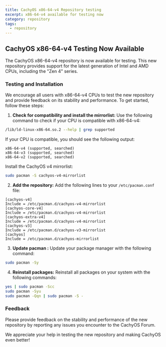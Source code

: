 ```yaml
---
title: CachyOS x86-64-v4 Repository testing
excerpt: x86-64-v4 available for testing now
category: repository
tags:
  - repository
---
```


## CachyOS x86-64-v4 Testing Now Available

The CachyOS x86-64-v4 repository is now available for testing. This new repository provides support for the latest generation of Intel and AMD CPUs, including the "Zen 4" series.

### Testing and Installation

We encourage all users with x86-64-v4 CPUs to test the new repository and provide feedback on its stability and performance. To get started, follow these steps:

1. **Check for compatibility and install the mirrorlist:** Use the following command to check if your CPU is compatible with x86-64-v4:

```bash
/lib/ld-linux-x86-64.so.2 --help | grep supported
```

If your CPU is compatible, you should see the following output:

```
x86-64-v4 (supported, searched)
x86-64-v3 (supported, searched)
x86-64-v2 (supported, searched)
```

Install the CachyOS v4 mirrorlist:

```bash
sudo pacman -S cachyos-v4-mirrorlist
```

2. **Add the repository:** Add the following lines to your `/etc/pacman.conf` file:

```
[cachyos-v4]
Include = /etc/pacman.d/cachyos-v4-mirrorlist
[cachyos-core-v4]
Include = /etc/pacman.d/cachyos-v4-mirrorlist
[cachyos-extra-v4]
Include = /etc/pacman.d/cachyos-v4-mirrorlist
[cachyos-v3]
Include = /etc/pacman.d/cachyos-v3-mirrorlist
[cachyos]
Include = /etc/pacman.d/cachyos-mirrorlist
```

3. **Update pacman :** Update your package manager with the following command:

```bash
sudo pacman -Sy
```

4. **Reinstall packages:** Reinstall all packages on your system with the following commands:

```bash
yes | sudo pacman -Scc
sudo pacman -Syu
sudo pacman -Qqn | sudo pacman -S -
```

### Feedback

Please provide feedback on the stability and performance of the new repository by reporting any issues you encounter to the CachyOS Forum.

We appreciate your help in testing the new repository and making CachyOS even better!
